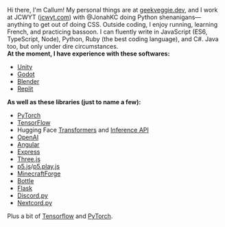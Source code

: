 Hi there, I'm Callum! My personal things are at [geekveggie.dev](https://geekveggie.dev), and I work at JCWYT ([jcwyt.com](https://jcwyt.com)) with @JonahKC doing Python shenanigans—anything to get out of doing CSS. Outside coding, I enjoy running, learning French, and practicing bassoon. I can fluently write in JavaScript (ES6, TypeScript, Node), Python, Ruby (the best coding language), and C#. Java too, but only under dire circumstances.  
**At the moment, I have experience with these softwares:**
- [Unity](https://unity.com/)
- [Godot](https://godotengine.org/)
- [Blender](https://blender.org/)
- [Replit](https://replit.com/)


**As well as these libraries (just to name a few):**
- [PyTorch](https://pytorch.org/)
- [TensorFlow](https://www.tensorflow.org/)
- Hugging Face [Transformers](https://huggingface.co/docs/transformers/index) and [Inference API](https://huggingface.co/docs/api-inference/index)
- [OpenAI](https://platform.openai.com/docs/introduction)
- [Angular](https://angular.io/)
- [Express](https://expressjs.com/)
- [Three.js](https://threejs.org/)
- [p5.js](https://p5js.org/)/[p5.play.js](https://p5play.org/)
- [MinecraftForge](https://docs.minecraftforge.net/en/latest/)
- [Bottle](https://bottlepy.org/docs/dev/)
- [Flask](https://flask.palletsprojects.com/en/2.2.x/)
- [Discord.py](https://discordpy.readthedocs.io/en/stable/)
- [Nextcord.py](https://docs.nextcord.dev/en/stable/index.html)


Plus a bit of [Tensorflow](https://www.tensorflow.org/) and [PyTorch](https://pytorch.org/).

